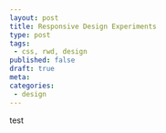 ```yaml
---
layout: post
title: Responsive Design Experiments
type: post
tags:
 - css, rwd, design
published: false
draft: true
meta:
categories:
 - design
---
```

test